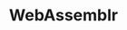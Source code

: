 ---
title: WebAssemblr
disc: A dead simple way to call WebAssembly from your script.
tags: WebAssembly WASM CLI API
langs: TypeScript
repo: WebAssemblr
archived: true
---